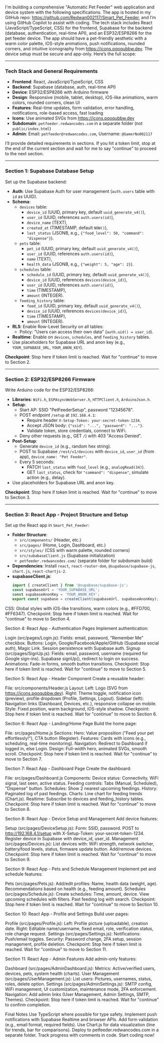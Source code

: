 I'm building a comprehensive "Automatic Pet Feeder" web application and device system with the following specifications. The app is hosted in my GitHub repo: https://github.com/Redwan002117/Smart_Pet_Feeder, and I’m using GitHub Copilot to assist with coding. The tech stack includes React (JavaScript/TypeScript, CSS) for the frontend, Supabase for the backend (database, authentication, real-time API), and an ESP32/ESP8266 for the pet feeder device. The app should have a pet-friendly aesthetic with a warm color palette, iOS-style animations, push notifications, rounded corners, and intuitive iconography from https://icons.pqoqubbw.dev. The device setup must be secure and app-only. Here’s the full scope:

---

### Tech Stack and General Requirements
- **Frontend**: React, JavaScript/TypeScript, CSS
- **Backend**: Supabase (database, auth, real-time API)
- **Device**: ESP32/ESP8266 with Arduino firmware
- **Design**: Responsive (mobile, tablet, desktop), iOS-like animations, warm colors, rounded corners, clean UI
- **Features**: Real-time updates, form validation, error handling, notifications, role-based access, fast loading
- **Icons**: Use animated SVGs from https://icons.pqoqubbw.dev
- **Subdomain**: `petfeeder.redwancodes.com` in a separate folder (not `public/index.html`)
- **Admin**: Email: `petfeeder@redwancodes.com`, Username: `@GamerNo002117`

I’ll provide detailed requirements in sections. If you hit a token limit, stop at the end of the current section and wait for me to say "continue" to proceed to the next section.

---

### Section 1: Supabase Database Setup
Set up the Supabase backend:
- **Auth**: Use Supabase Auth for user management (`auth.users` table with `id` as UUID).
- **Schema**:
  - `devices` table:
    - `device_id` (UUID, primary key, default `uuid_generate_v4()`),
    - `user_id` (UUID, references `auth.users(id)`),
    - `device_name` (TEXT),
    - `created_at` (TIMESTAMP, default `NOW()`),
    - `last_status` (JSONB, e.g., `{"food_level": 50, "command": "dispense"}`).
  - `pets` table:
    - `pet_id` (UUID, primary key, default `uuid_generate_v4()`),
    - `user_id` (UUID, references `auth.users(id)`),
    - `name` (TEXT),
    - `health_data` (JSONB, e.g., `{"weight": 5, "age": 2}`).
  - `schedules` table:
    - `schedule_id` (UUID, primary key, default `uuid_generate_v4()`),
    - `device_id` (UUID, references `devices(device_id)`),
    - `user_id` (UUID, references `auth.users(id)`),
    - `time` (TIMESTAMP),
    - `amount` (INTEGER).
  - `feeding_history` table:
    - `feed_id` (UUID, primary key, default `uuid_generate_v4()`),
    - `device_id` (UUID, references `devices(device_id)`),
    - `time` (TIMESTAMP),
    - `amount` (INTEGER).
- **RLS**: Enable Row-Level Security on all tables:
  - Policy: "Users can access their own data" (`auth.uid() = user_id`).
- **Realtime**: Enable on `devices`, `schedules`, and `feeding_history` tables.
- Use placeholders for Supabase URL and anon key (e.g., `YOUR_SUPABASE_URL`, `YOUR_ANON_KEY`).

**Checkpoint**: Stop here if token limit is reached. Wait for "continue" to move to Section 2.

---

### Section 2: ESP32/ESP8266 Firmware
Write Arduino code for the ESP32/ESP8266:
- **Libraries**: `WiFi.h`, `ESPAsyncWebServer.h`, `HTTPClient.h`, `ArduinoJson.h`.
- **Setup**:
  - Start AP: SSID "PetFeederSetup", password "12345678".
  - POST endpoint `/setup` at `192.168.4.1`:
    - Require header `X-Setup-Token: your-secret-token-1234`.
    - Accept JSON body: `{"ssid": "...", "password": "..."}`.
    - Validate token, store credentials, connect to WiFi.
  - Deny other requests (e.g., GET `/`) with 403 "Access Denied".
- **Post-Setup**:
  - Generate `device_id` (e.g., random hex string).
  - POST to Supabase `/rest/v1/devices` with `device_id`, `user_id` (from app), `device_name: "Pet Feeder"`.
  - Every 5 seconds:
    - PATCH `last_status` with `food_level` (e.g., `analogRead(34)`).
    - GET `last_status`, check for `"command": "dispense"`, simulate action (e.g., delay).
- Use placeholders for Supabase URL and anon key.

**Checkpoint**: Stop here if token limit is reached. Wait for "continue" to move to Section 3.

---

### Section 3: React App - Project Structure and Setup
Set up the React app in `Smart_Pet_Feeder`:
- **Folder Structure**:
  - `src/components/` (Header, etc.)
  - `src/pages/` (Home, Login, Dashboard, etc.)
  - `src/styles/` (CSS with warm palette, rounded corners)
  - `src/subabaseClient.js` (Supabase initialization)
  - `petfeeder.redwancodes.com/` (separate folder for subdomain build)
- **Dependencies**: Install `react`, `react-router-dom`, `@supabase/supabase-js`, `chart.js`, `react-chartjs-2`.
- **supabaseClient.js**:
  ```javascript
  import { createClient } from '@supabase/supabase-js';
  const supabaseUrl = 'YOUR_SUPABASE_URL';
  const supabaseAnonKey = 'YOUR_ANON_KEY';
  export const supabase = createClient(supabaseUrl, supabaseAnonKey);
CSS: Global styles with iOS-like transitions, warm colors (e.g., #FFD700, #FF6347).
Checkpoint: Stop here if token limit is reached. Wait for "continue" to move to Section 4.

Section 4: React App - Authentication Pages
Implement authentication:

Login (src/pages/Login.js):
Fields: email, password, "Remember Me" checkbox.
Buttons: Login, Google/Facebook/Apple/GitHub (Supabase social auth), Magic Link.
Session persistence with Supabase auth.
Signup (src/pages/SignUp.js):
Fields: email, password, username (required for Google sign-ins).
Supabase signUp(), redirect to login on success.
Animations: Fade-in forms, smooth button transitions.
Checkpoint: Stop here if token limit is reached. Wait for "continue" to move to Section 5.

Section 5: React App - Header Component
Create a reusable header:

File: src/components/Header.js
Layout:
Left: Logo (SVG from https://icons.pqoqubbw.dev).
Right: Theme toggle, notification icon (preview), profile dropdown (Profile, Settings, Logout).
Sidebar (left): Navigation links (Dashboard, Devices, etc.), responsive collapse on mobile.
Style: Fixed position, warm background, iOS-style shadow.
Checkpoint: Stop here if token limit is reached. Wait for "continue" to move to Section 6.

Section 6: React App - Landing/Home Page
Build the home page:

File: src/pages/Home.js
Sections:
Hero: Value proposition ("Feed your pet effortlessly!"), CTA button (Register).
Features: Cards with icons (e.g., scheduling, real-time monitoring).
Navigation: Redirect to Dashboard if logged in, else Login.
Design: Full-width hero, animated SVGs, smooth scroll.
Checkpoint: Stop here if token limit is reached. Wait for "continue" to move to Section 7.

Section 7: React App - Dashboard Page
Create the dashboard:

File: src/pages/Dashboard.js
Components:
Device status: Connectivity, WiFi signal, last seen, active status.
Feeding controls: Tabs (Manual, Scheduled), "Dispense" button.
Schedules: Show 2 nearest upcoming feedings.
History: Paginated log of past feedings.
Charts: Line chart for feeding trends (Chart.js).
Realtime: Subscribe to devices and feeding_history tables.
Checkpoint: Stop here if token limit is reached. Wait for "continue" to move to Section 8.

Section 8: React App - Device Setup and Management
Add device features:

Setup (src/pages/DeviceSetup.js):
Form: SSID, password.
POST to http://192.168.4.1/setup with X-Setup-Token: your-secret-token-1234.
Register device in Supabase with device_id, user_id.
Management (src/pages/Devices.js):
List devices with: WiFi strength, network switcher, battery/food levels, status, firmware update button.
Add/remove devices.
Checkpoint: Stop here if token limit is reached. Wait for "continue" to move to Section 9.

Section 9: React App - Pets and Schedule Management
Implement pet and schedule features:

Pets (src/pages/Pets.js):
Add/edit profiles: Name, health data (weight, age).
Recommendations based on health (e.g., feeding amount).
Schedules (src/pages/Schedule.js):
Create schedules: Time, amount, device.
View upcoming schedules with filters.
Past feeding log with search.
Checkpoint: Stop here if token limit is reached. Wait for "continue" to move to Section 10.

Section 10: React App - Profile and Settings
Build user pages:

Profile (src/pages/Profile.js):
Left: Profile picture (uploadable), creation date.
Right: Editable name/username, fixed email, role, verification status, role change request.
Settings (src/pages/Settings.js):
Notifications: Push/email toggles.
Security: Password change, 2FA setup, session management, profile deletion.
Checkpoint: Stop here if token limit is reached. Wait for "continue" to move to Section 11.

Section 11: React App - Admin Features
Add admin-only features:

Dashboard (src/pages/AdminDashboard.js):
Metrics: Active/verified users, devices, pets, system health (charts).
User Management (src/pages/UserManagement.js):
List users: Pictures, usernames, status, roles, delete option.
Settings (src/pages/AdminSettings.js):
SMTP config, WiFi management, UI customization, maintenance mode, 2FA enforcement.
Navigation: Add admin links (User Management, Admin Settings, SMTP, Themes).
Checkpoint: Stop here if token limit is reached. Wait for "continue" to confirm completion.

Final Notes
Use TypeScript where possible for type safety.
Implement push notifications with Supabase Realtime and browser APIs.
Add form validation (e.g., email format, required fields).
Use Chart.js for data visualization (line for trends, bar for comparisons).
Deploy to petfeeder.redwancodes.com in a separate folder.
Track progress with comments in code.
Start coding now!